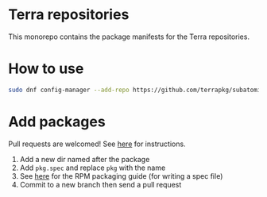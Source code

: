 # Terra repositories

This monorepo contains the package manifests for the Terra repositories.


# How to use
```bash
sudo dnf config-manager --add-repo https://github.com/terrapkg/subatomic-repos/raw/main/terra.repo
```
# Add packages
Pull requests are welcomed! See [here](docs/BUILDING.md) for instructions.
1. Add a new dir named after the package
1. Add `pkg.spec` and replace `pkg` with the name
1. See [here](https://rpm-packaging-guide.github.io/) for the RPM packaging guide (for writing a spec file)
1. Commit to a new branch then send a pull request
